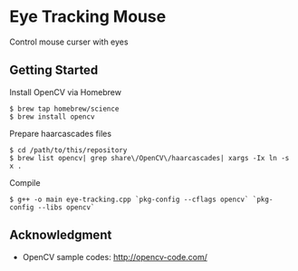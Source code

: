 # Eye Tracking Mouse

Control mouse curser with eyes


## Getting Started

Install OpenCV via Homebrew

    $ brew tap homebrew/science
    $ brew install opencv

Prepare haarcascades files

    $ cd /path/to/this/repository
    $ brew list opencv| grep share\/OpenCV\/haarcascades| xargs -Ix ln -s x .

Compile

    $ g++ -o main eye-tracking.cpp `pkg-config --cflags opencv` `pkg-config --libs opencv`


## Acknowledgment

- OpenCV sample codes: http://opencv-code.com/
